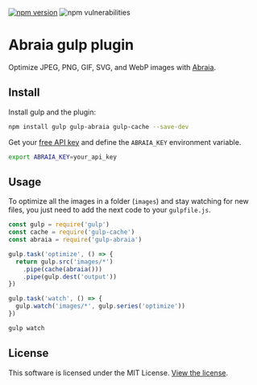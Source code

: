 [![npm version](https://img.shields.io/npm/v/gulp-abraia.svg)](https://www.npmjs.com/package/gulp-abraia)
![npm vulnerabilities](https://img.shields.io/snyk/vulnerabilities/npm/gulp-abraia.svg)

# Abraia gulp plugin

Optimize JPEG, PNG, GIF, SVG, and WebP images with [Abraia](https://abraia.me).

## Install

Install gulp and the plugin:

```sh
npm install gulp gulp-abraia gulp-cache --save-dev
```

Get your [free API key](https://abraia.me/docs/getting-started) and define the
`ABRAIA_KEY` environment variable.

```sh
export ABRAIA_KEY=your_api_key
```

## Usage

To optimize all the images in a folder (`images`) and stay watching for new
files, you just need to add the next code to your `gulpfile.js`.

```js
const gulp = require('gulp')
const cache = require('gulp-cache')
const abraia = require('gulp-abraia')

gulp.task('optimize', () => {
  return gulp.src('images/*')
    .pipe(cache(abraia()))
    .pipe(gulp.dest('output'))
})

gulp.task('watch', () => {
  gulp.watch('images/*', gulp.series('optimize'))
})
```

```sh
gulp watch
```

## License

This software is licensed under the MIT License. [View the license](LICENSE).
